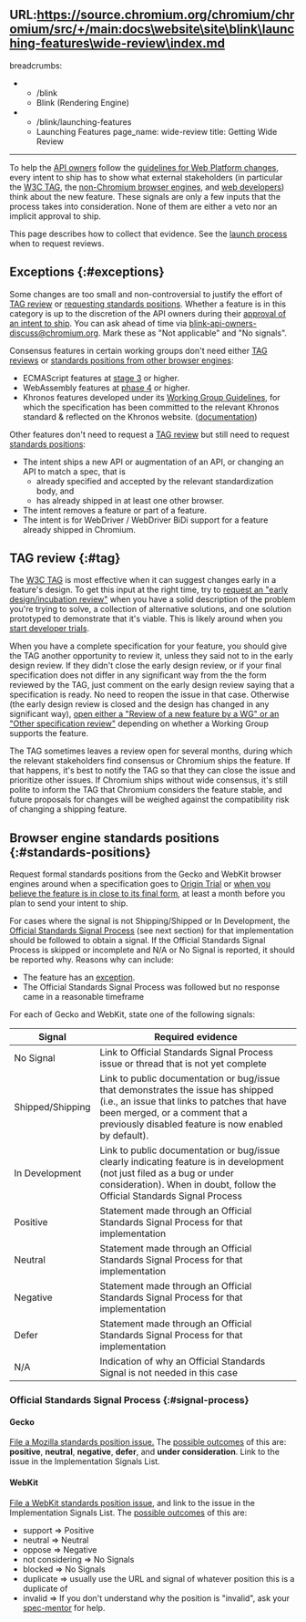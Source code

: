 URL:https://source.chromium.org/chromium/chromium/src/+/main:docs\website\site\blink\launching-features\wide-review\index.md
---
breadcrumbs:
- - /blink
  - Blink (Rendering Engine)
- - /blink/launching-features
  - Launching Features
page_name: wide-review
title: Getting Wide Review
---

To help the [API owners](/blink/guidelines/api-owners) follow the
[guidelines for Web Platform changes](/blink/guidelines/web-platform-changes-guidelines),
every intent to ship has to show what external stakeholders (in particular the
[W3C TAG](#tag), the [non-Chromium browser engines](#standards-positions), and
[web developers](/blink/launching-features/wide-review/web-developers)) think
about the new feature. These signals are only a few inputs that the process
takes into consideration. None of them are either a veto nor an implicit
approval to ship.

This page describes how to collect that evidence. See the [launch
process](/blink/launching-features) when to request reviews.

## Exceptions {:#exceptions}

Some changes are too small and non-controversial to justify the effort of [TAG
review](#tag) or [requesting standards positions](#standards-positions). Whether
a feature is in this category is up to the discretion of the API owners during
their [approval of an intent to ship](/blink/guidelines/api-owners/procedures/).
You can ask ahead of time via
[blink-api-owners-discuss@chromium.org](https://groups.google.com/a/chromium.org/g/blink-api-owners-discuss/).
Mark these as "Not applicable" and "No signals".

Consensus features in certain working groups don't need either [TAG
reviews](#tag) or [standards positions from other browser
engines](#standards-positions):

* ECMAScript features at [stage 3](https://tc39.es/process-document/) or higher.
* WebAssembly features at [phase
  4](https://github.com/WebAssembly/proposals/blob/master/README.md#phase-4---standardize-the-feature-wg)
  or higher.
* Khronos features developed under its [Working Group
  Guidelines](https://www.khronos.org/files/working-group-guidelines.pdf), for
  which the specification has been committed to the relevant Khronos standard &
  reflected on the Khronos website.
  ([documentation](https://groups.google.com/a/chromium.org/g/blink-api-owners-discuss/c/CVkhZNVPlSg))

Other features don't need to request a [TAG review](#tag) but still need to
request [standards positions](#standards-positions):

* The intent ships a new API or augmentation of an API, or changing an API to
  match a spec, that is
  * already specified and accepted by the relevant standardization body, and
  * has already shipped in at least one other browser.
* The intent removes a feature or part of a feature.
* The intent is for WebDriver / WebDriver BiDi support for a feature already
  shipped in Chromium.

## TAG review {:#tag}

The [W3C TAG](https://www.w3.org/2001/tag/) is most effective when it can
suggest changes early in a feature's design. To get this input at the right
time, try to [request an "early design/incubation
review"](https://github.com/w3ctag/design-reviews/issues/new/choose) when you
have a solid description of the problem you're trying to solve, a collection of
alternative solutions, and one solution prototyped to demonstrate that it's
viable. This is likely around when you [start developer
trials](/blink/launching-features/#dev-trials).

When you have a complete specification for your feature, you should give the TAG
another opportunity to review it, unless they said not to in the early design
review. If they didn't close the early design review, or if your final
specification does not differ in any significant way from the the form reviewed
by the TAG, just comment on the early design review saying that a specification
is ready. No need to reopen the issue in that case. Otherwise (the early design
review is closed and the design has changed in any significant way), [open either
a "Review of a new feature by a WG" or an "Other specification
review"](https://github.com/w3ctag/design-reviews/issues/new/choose) depending
on whether a Working Group supports the feature.

<div id="slow-tag-review">

The TAG sometimes leaves a review open for several months, during which the
relevant stakeholders find consensus or Chromium ships the feature. If that
happens, it's best to notify the TAG so that they can close the issue and
prioritize other issues. If Chromium ships without wide consensus, it's still
polite to inform the TAG that Chromium considers the feature stable, and future
proposals for changes will be weighed against the compatibility risk of changing
a shipping feature.

</div>

## Browser engine standards positions {:#standards-positions}

Request formal standards positions from the Gecko and WebKit browser engines
around when a specification goes to [Origin
Trial](/blink/launching-features/#origin-trials) or [when you believe the
feature is in close to its final form](/blink/launching-features/#widen-review),
at least a month before you plan to send your intent to ship.

For cases where the signal is not Shipping/Shipped or In Development, the
[Official Standards Signal Process](#signal-process) (see next section) for that
implementation should be followed to obtain a signal. If the Official Standards
Signal Process is skipped or incomplete and N/A or No Signal is reported, it
should be reported why. Reasons why can include:

*   The feature has an [exception](#exceptions).
*   The Official Standards Signal Process was followed but no response came in a
    reasonable timeframe

For each of Gecko and WebKit, state one of the following signals:

<table>
  <thead>
    <tr>
      <th>Signal
      <th>Required evidence
  </thead>
  <tr>
    <td>No Signal
    <td>Link to Official Standards Signal Process issue or thread that is not
    yet complete
  <tr>
    <td>Shipped/Shipping
    <td>Link to public documentation or bug/issue that demonstrates the issue
    has shipped (i.e., an issue that links to patches that have been merged, or
    a comment that a previously disabled feature is now enabled by default).
  <tr>
    <td>In Development
    <td>Link to public documentation or bug/issue clearly indicating feature is
    in development (not just filed as a bug or under consideration). When in
    doubt, follow the Official Standards Signal Process
  <tr>
    <td>Positive
    <td>Statement made through an Official Standards Signal Process for that
    implementation
  <tr>
    <td>Neutral
    <td>Statement made through an Official Standards Signal Process for that
    implementation
  <tr>
    <td>Negative
    <td>Statement made through an Official Standards Signal Process for that
    implementation
  <tr>
    <td>Defer
    <td>Statement made through an Official Standards Signal Process for that
    implementation
  <tr>
    <td>N/A
    <td>Indication of why an Official Standards Signal is not needed in this
    case
</table>

### Official Standards Signal Process {:#signal-process}

#### Gecko

[File a Mozilla standards position issue.](https://github.com/mozilla/standards-positions)
The
[possible outcomes](https://github.com/mozilla/standards-positions/blob/main/README.md)
of this are: **positive**, **neutral**, **negative**, **defer**, and **under
consideration**. Link to the issue in the Implementation Signals List.

#### WebKit

[File a WebKit standards position issue](https://github.com/WebKit/standards-positions/),
and link to the issue in the Implementation Signals List. The
[possible outcomes](https://github.com/WebKit/standards-positions/) of this are:

*   support ⇒ Positive
*   neutral ⇒ Neutral
*   oppose ⇒ Negative
*   not considering ⇒ No Signals
*   blocked ⇒ No Signals
*   duplicate ⇒ usually use the URL and signal of whatever position this is a
    duplicate of
*   invalid ⇒ If you don't understand why the position is "invalid", ask your
    [spec-mentor](/blink/spec-mentors/) for help.
